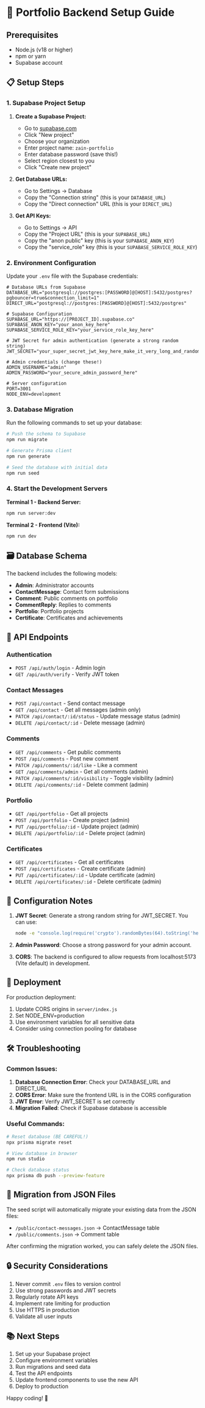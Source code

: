 # 🚀 Portfolio Backend Setup Guide

## Prerequisites
- Node.js (v18 or higher)
- npm or yarn
- Supabase account

## 📋 Setup Steps

### 1. Supabase Project Setup

1. **Create a Supabase Project:**
   - Go to [supabase.com](https://supabase.com)
   - Click "New project"
   - Choose your organization
   - Enter project name: `zain-portfolio`
   - Enter database password (save this!)
   - Select region closest to you
   - Click "Create new project"

2. **Get Database URLs:**
   - Go to Settings → Database
   - Copy the "Connection string" (this is your `DATABASE_URL`)
   - Copy the "Direct connection" URL (this is your `DIRECT_URL`)

3. **Get API Keys:**
   - Go to Settings → API
   - Copy the "Project URL" (this is your `SUPABASE_URL`)
   - Copy the "anon public" key (this is your `SUPABASE_ANON_KEY`)
   - Copy the "service_role" key (this is your `SUPABASE_SERVICE_ROLE_KEY`)

### 2. Environment Configuration

Update your `.env` file with the Supabase credentials:

```env
# Database URLs from Supabase
DATABASE_URL="postgresql://postgres:[PASSWORD]@[HOST]:5432/postgres?pgbouncer=true&connection_limit=1"
DIRECT_URL="postgresql://postgres:[PASSWORD]@[HOST]:5432/postgres"

# Supabase Configuration
SUPABASE_URL="https://[PROJECT_ID].supabase.co"
SUPABASE_ANON_KEY="your_anon_key_here"
SUPABASE_SERVICE_ROLE_KEY="your_service_role_key_here"

# JWT Secret for admin authentication (generate a strong random string)
JWT_SECRET="your_super_secret_jwt_key_here_make_it_very_long_and_random"

# Admin credentials (change these!)
ADMIN_USERNAME="admin"
ADMIN_PASSWORD="your_secure_admin_password_here"

# Server configuration
PORT=3001
NODE_ENV=development
```

### 3. Database Migration

Run the following commands to set up your database:

```bash
# Push the schema to Supabase
npm run migrate

# Generate Prisma client
npm run generate

# Seed the database with initial data
npm run seed
```

### 4. Start the Development Servers

**Terminal 1 - Backend Server:**
```bash
npm run server:dev
```

**Terminal 2 - Frontend (Vite):**
```bash
npm run dev
```

## 🗃️ Database Schema

The backend includes the following models:

- **Admin**: Administrator accounts
- **ContactMessage**: Contact form submissions
- **Comment**: Public comments on portfolio
- **CommentReply**: Replies to comments
- **Portfolio**: Portfolio projects
- **Certificate**: Certificates and achievements

## 🔑 API Endpoints

### Authentication
- `POST /api/auth/login` - Admin login
- `GET /api/auth/verify` - Verify JWT token

### Contact Messages
- `POST /api/contact` - Send contact message
- `GET /api/contact` - Get all messages (admin only)
- `PATCH /api/contact/:id/status` - Update message status (admin)
- `DELETE /api/contact/:id` - Delete message (admin)

### Comments
- `GET /api/comments` - Get public comments
- `POST /api/comments` - Post new comment
- `PATCH /api/comments/:id/like` - Like a comment
- `GET /api/comments/admin` - Get all comments (admin)
- `PATCH /api/comments/:id/visibility` - Toggle visibility (admin)
- `DELETE /api/comments/:id` - Delete comment (admin)

### Portfolio
- `GET /api/portfolio` - Get all projects
- `POST /api/portfolio` - Create project (admin)
- `PUT /api/portfolio/:id` - Update project (admin)
- `DELETE /api/portfolio/:id` - Delete project (admin)

### Certificates
- `GET /api/certificates` - Get all certificates
- `POST /api/certificates` - Create certificate (admin)
- `PUT /api/certificates/:id` - Update certificate (admin)
- `DELETE /api/certificates/:id` - Delete certificate (admin)

## 🔧 Configuration Notes

1. **JWT Secret**: Generate a strong random string for JWT_SECRET. You can use:
   ```bash
   node -e "console.log(require('crypto').randomBytes(64).toString('hex'))"
   ```

2. **Admin Password**: Choose a strong password for your admin account.

3. **CORS**: The backend is configured to allow requests from localhost:5173 (Vite default) in development.

## 🚀 Deployment

For production deployment:

1. Update CORS origins in `server/index.js`
2. Set NODE_ENV=production
3. Use environment variables for all sensitive data
4. Consider using connection pooling for database

## 🛠️ Troubleshooting

### Common Issues:

1. **Database Connection Error**: Check your DATABASE_URL and DIRECT_URL
2. **CORS Error**: Make sure the frontend URL is in the CORS configuration
3. **JWT Error**: Verify JWT_SECRET is set correctly
4. **Migration Failed**: Check if Supabase database is accessible

### Useful Commands:

```bash
# Reset database (BE CAREFUL!)
npx prisma migrate reset

# View database in browser
npm run studio

# Check database status
npx prisma db push --preview-feature
```

## 📝 Migration from JSON Files

The seed script will automatically migrate your existing data from the JSON files:
- `/public/contact-messages.json` → ContactMessage table
- `/public/comments.json` → Comment table

After confirming the migration worked, you can safely delete the JSON files.

## 🔒 Security Considerations

1. Never commit `.env` files to version control
2. Use strong passwords and JWT secrets
3. Regularly rotate API keys
4. Implement rate limiting for production
5. Use HTTPS in production
6. Validate all user inputs

## 📚 Next Steps

1. Set up your Supabase project
2. Configure environment variables
3. Run migrations and seed data
4. Test the API endpoints
5. Update frontend components to use the new API
6. Deploy to production

Happy coding! 🎉